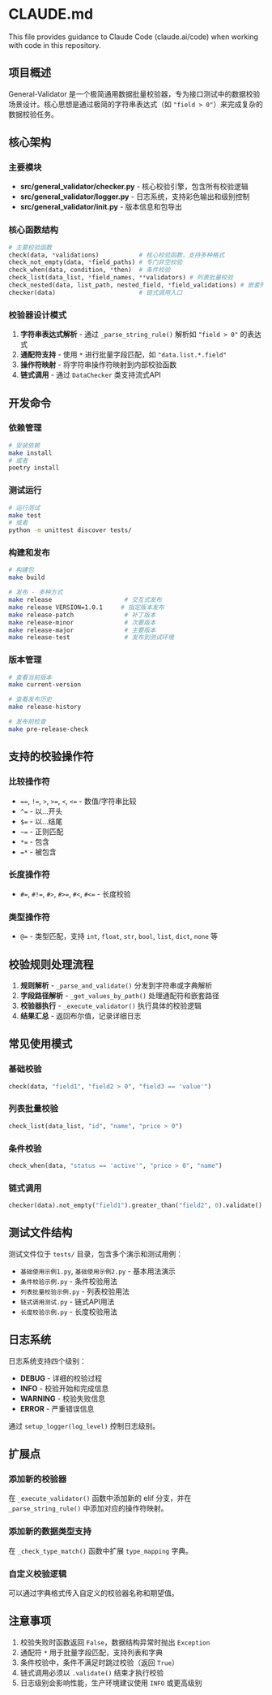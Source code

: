# CLAUDE.md

This file provides guidance to Claude Code (claude.ai/code) when working with code in this repository.

## 项目概述

General-Validator 是一个极简通用数据批量校验器，专为接口测试中的数据校验场景设计。核心思想是通过极简的字符串表达式（如 `"field > 0"`）来完成复杂的数据校验任务。

## 核心架构

### 主要模块
- **src/general_validator/checker.py** - 核心校验引擎，包含所有校验逻辑
- **src/general_validator/logger.py** - 日志系统，支持彩色输出和级别控制
- **src/general_validator/__init__.py** - 版本信息和包导出

### 核心函数结构
```python
# 主要校验函数
check(data, *validations)           # 核心校验函数，支持多种格式
check_not_empty(data, *field_paths) # 专门非空校验
check_when(data, condition, *then)  # 条件校验
check_list(data_list, *field_names, **validators) # 列表批量校验
check_nested(data, list_path, nested_field, *field_validations) # 嵌套列表校验
checker(data)                       # 链式调用入口
```

### 校验器设计模式
1. **字符串表达式解析** - 通过 `_parse_string_rule()` 解析如 `"field > 0"` 的表达式
2. **通配符支持** - 使用 `*` 进行批量字段匹配，如 `"data.list.*.field"`
3. **操作符映射** - 将字符串操作符映射到内部校验函数
4. **链式调用** - 通过 `DataChecker` 类支持流式API

## 开发命令

### 依赖管理
```bash
# 安装依赖
make install
# 或者
poetry install
```

### 测试运行
```bash
# 运行测试
make test
# 或者
python -m unittest discover tests/
```

### 构建和发布
```bash
# 构建包
make build

# 发布 - 多种方式
make release                    # 交互式发布
make release VERSION=1.0.1     # 指定版本发布
make release-patch              # 补丁版本
make release-minor              # 次要版本
make release-major              # 主要版本
make release-test               # 发布到测试环境
```

### 版本管理
```bash
# 查看当前版本
make current-version

# 查看发布历史
make release-history

# 发布前检查
make pre-release-check
```

## 支持的校验操作符

### 比较操作符
- `==`, `!=`, `>`, `>=`, `<`, `<=` - 数值/字符串比较
- `^=` - 以...开头
- `$=` - 以...结尾
- `~=` - 正则匹配
- `*=` - 包含
- `=*` - 被包含

### 长度操作符
- `#=`, `#!=`, `#>`, `#>=`, `#<`, `#<=` - 长度校验

### 类型操作符
- `@=` - 类型匹配，支持 `int`, `float`, `str`, `bool`, `list`, `dict`, `none` 等

## 校验规则处理流程

1. **规则解析** - `_parse_and_validate()` 分发到字符串或字典解析
2. **字段路径解析** - `_get_values_by_path()` 处理通配符和嵌套路径
3. **校验器执行** - `_execute_validator()` 执行具体的校验逻辑
4. **结果汇总** - 返回布尔值，记录详细日志

## 常见使用模式

### 基础校验
```python
check(data, "field1", "field2 > 0", "field3 == 'value'")
```

### 列表批量校验
```python
check_list(data_list, "id", "name", "price > 0")
```

### 条件校验
```python
check_when(data, "status == 'active'", "price > 0", "name")
```

### 链式调用
```python
checker(data).not_empty("field1").greater_than("field2", 0).validate()
```

## 测试文件结构

测试文件位于 `tests/` 目录，包含多个演示和测试用例：
- `基础使用示例1.py`, `基础使用示例2.py` - 基本用法演示
- `条件校验示例.py` - 条件校验用法
- `列表批量校验示例.py` - 列表校验用法
- `链式调用测试.py` - 链式API用法
- `长度校验示例.py` - 长度校验用法

## 日志系统

日志系统支持四个级别：
- **DEBUG** - 详细的校验过程
- **INFO** - 校验开始和完成信息
- **WARNING** - 校验失败信息
- **ERROR** - 严重错误信息

通过 `setup_logger(log_level)` 控制日志级别。

## 扩展点

### 添加新的校验器
在 `_execute_validator()` 函数中添加新的 elif 分支，并在 `_parse_string_rule()` 中添加对应的操作符映射。

### 添加新的数据类型支持
在 `_check_type_match()` 函数中扩展 `type_mapping` 字典。

### 自定义校验逻辑
可以通过字典格式传入自定义的校验器名称和期望值。

## 注意事项

1. 校验失败时函数返回 `False`，数据结构异常时抛出 `Exception`
2. 通配符 `*` 用于批量字段匹配，支持列表和字典
3. 条件校验中，条件不满足时跳过校验（返回 `True`）
4. 链式调用必须以 `.validate()` 结束才执行校验
5. 日志级别会影响性能，生产环境建议使用 `INFO` 或更高级别